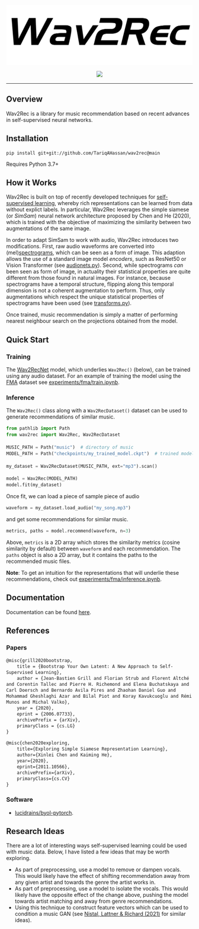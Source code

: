<div align="center">
  <img src="https://github.com/TariqAHassan/wav2rec/raw/main/docs/assets/logos/logo.png"><br>
</div>

<p align="center">
    <a href="https://github.com/TariqAHassan/wav2rec/actions/workflows/tests.yml" alt="Tests">
        <img src="https://github.com/TariqAHassan/wav2rec/actions/workflows/tests.yml/badge.svg" /></a>
</p>

---

## Overview

Wav2Rec is a library for music recommendation based on recent advances
in self-supervised neural networks.

## Installation

```shell
pip install git+git://github.com/TariqAHassan/wav2rec@main
```

Requires Python 3.7+

## How it Works

Wav2Rec is built on top of recently developed techniques for 
[self-supervised learning](https://en.wikipedia.org/wiki/Self-supervised_learning),
whereby rich representations can be learned from data without explict labels.
In particular, Wav2Rec leverages the simple siamese (or _SimSam_) neural network
architecture proposed by Chen and He (2020), which is trained with the objective
of maximizing the similarity between two augmentations of the same image.

In order to adapt SimSam to work with audio, Wav2Rec introduces two modifications.
First, raw audio waveforms are converted into (mel)[spectrograms](https://en.wikipedia.org/wiki/Spectrogram),
which can be seen as a form of image. This adaption allows the use of a standard image model
_encoders_, such as ResNet50 or Vision Transformer (see [audionets.py](wav2rec/nn/audionets.py)). 
Second, while spectrograms _can_ been seen as form of image, in actuality their statistical properties
are quite different from those found in natural images. For instance, because spectrograms have a temporal 
structure, flipping along this temporal dimension is not a coherent augmentation to perform. Thus, only
augmentations which respect the unique statistical properties of spectrograms have been used 
(see [transforms.py](wav2rec/data/transforms.py)).

Once trained, music recommendation is simply a matter of performing nearest neighbour search
on the projections obtained from the model.

## Quick Start

### Training

The [Wav2RecNet](wav2rec/nn/lightening.py) model, which underlies
`Wav2Rec()` (below), can be trained using any audio dataset. For an example
of training the model using the [FMA](https://github.com/mdeff/fma) dataset
see [experiments/fma/train.ipynb](experiments/fma/train.ipynb).

### Inference

The `Wav2Rec()` class along with a `Wav2RecDataset()` dataset can 
be used to generate recommendations of similar music.

```python
from pathlib import Path
from wav2rec import Wav2Rec, Wav2RecDataset

MUSIC_PATH = Path("music")  # directory of music
MODEL_PATH = Path("checkpoints/my_trained_model.ckpt")  # trained model

my_dataset = Wav2RecDataset(MUSIC_PATH, ext="mp3").scan()

model = Wav2Rec(MODEL_PATH)
model.fit(my_dataset)
```

Once fit, we can load a piece of sample piece of audio

```python
waveform = my_dataset.load_audio("my_song.mp3")
```

and get some recommendations for similar music.

```python
metrics, paths = model.recommend(waveform, n=3)
```

Above, `metrics` is a 2D array which stores the similarity
metrics (cosine similarity by default) between `waveform`
and each recommendation. The `paths` object is also a 2D array,
but it contains the paths to the recommended music files.

**Note**: To get an intuition for the representations that will underlie 
these recommendations, check out [experiments/fma/inference.ipynb](experiments/fma/inference.ipynb).

## Documentation

Documentation can be found [here](https://TariqAHassan.github.io/wav2rec/).

## References

### Papers

```
@misc{grill2020bootstrap,
    title = {Bootstrap Your Own Latent: A New Approach to Self-Supervised Learning},
    author = {Jean-Bastien Grill and Florian Strub and Florent Altché and Corentin Tallec and Pierre H. Richemond and Elena Buchatskaya and Carl Doersch and Bernardo Avila Pires and Zhaohan Daniel Guo and Mohammad Gheshlaghi Azar and Bilal Piot and Koray Kavukcuoglu and Rémi Munos and Michal Valko},
    year = {2020},
    eprint = {2006.07733},
    archivePrefix = {arXiv},
    primaryClass = {cs.LG}
}
```

```
@misc{chen2020exploring,
    title={Exploring Simple Siamese Representation Learning}, 
    author={Xinlei Chen and Kaiming He},
    year={2020},
    eprint={2011.10566},
    archivePrefix={arXiv},
    primaryClass={cs.CV}
}
```

### Software

  * [lucidrains/byol-pytorch](https://github.com/lucidrains/byol-pytorch).

## Research Ideas

There are a lot of interesting ways self-supervised learning could
be used with music data. Below, I have listed a few ideas that may be worth exploring.

  * As part of preprocessing, use a model to remove or dampen vocals. This would likely
    have the effect of shifting recommendation away from any given artist
    and towards the genre the artist works in.
  * As part of preprocessing, use a model to isolate the vocals. This would likely
    have the opposite effect of the change above, pushing the model towards
    artist matching and away from genre recommendations.
  * Using this technique to construct feature vectors which can be used to 
    condition a music GAN (see [Nistal, Lattner & Richard (2021)](https://arxiv.org/abs/2108.01216)
    for similar ideas).
